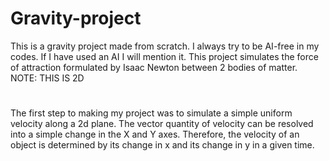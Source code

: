 # Gravity-project
This is a gravity project made from scratch. I always try to be AI-free in my codes. If I have used an AI I will mention it. This project simulates the force of attraction formulated by Isaac Newton between 2 bodies of matter. NOTE: THIS IS 2D
#


#
The first step to making my project was to simulate a simple uniform velocity along a 2d plane.
The vector quantity of velocity can be resolved into a simple change in the X and Y axes. Therefore, the velocity of an object is determined by its change in x and its change in y in a given time.
#
